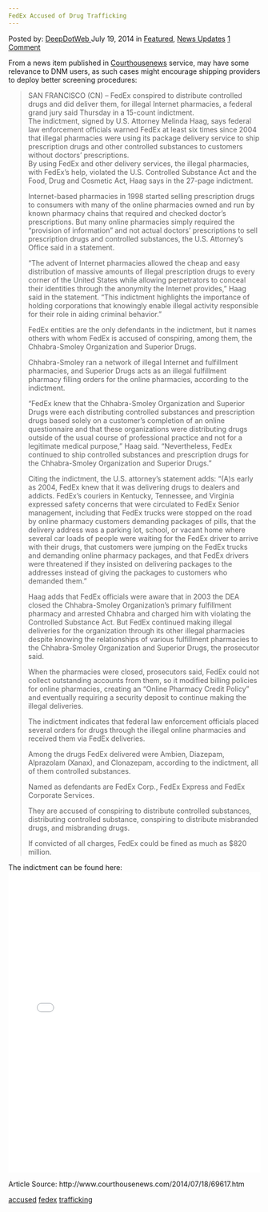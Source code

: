 ```yaml
---
FedEx Accused of Drug Trafficking
---
```

<article class="post-listing post-6526 post type-post status-publish format-standard has-post-thumbnail hentry  tag-accused tag-fedex tag-trafficking">
    <div class="post-inner">
        <span>Posted by: <a href="https://www.deepdotweb.com/author/admin/" title="">DeepDotWeb </a></span>
    <span>July 19, 2014</span>
    <span>in <a href="https://www.deepdotweb.com/category/deepdot-news/" rel="category tag">Featured</a>, <a href="https://www.deepdotweb.com/category/news-updates/" rel="category tag">News Updates</a></span>
    <span><a href="https://www.deepdotweb.com/2014/07/19/fedex-accused-of-drug-trafficking/#comments">1 Comment</a></span>
    </p>
    <div class="clear"></div>
    <div class="entry">
    <p>From a news item published in <a href="http://www.courthousenews.com/2014/07/18/69617.htm">Courthousenews</a> service, may have some relevance to DNM users, as such cases might encourage shipping providers to deploy better screening procedures:</p>
    <blockquote><p>SAN FRANCISCO (CN) &#8211; FedEx conspired to distribute controlled drugs and did deliver them, for illegal Internet pharmacies, a federal grand jury said Thursday in a 15-count indictment.<br/>
    The indictment, signed by U.S. Attorney Melinda Haag, says federal law enforcement officials warned FedEx at least six times since 2004 that illegal pharmacies were using its package delivery service to ship prescription drugs and other controlled substances to customers without doctors&#8217; prescriptions.<br/>
    By using FedEx and other delivery services, the illegal pharmacies, with FedEx&#8217;s help, violated the U.S. Controlled Substance Act and the Food, Drug and Cosmetic Act, Haag says in the 27-page indictment.</p>
    <p>Internet-based pharmacies in 1998 started selling prescription drugs to consumers with many of the online pharmacies owned and run by known pharmacy chains that required and checked doctor&#8217;s prescriptions. But many online pharmacies simply required the &#8220;provision of information&#8221; and not actual doctors&#8217; prescriptions to sell prescription drugs and controlled substances, the U.S. Attorney&#8217;s Office said in a statement.</p>
    <p>&#8220;The advent of Internet pharmacies allowed the cheap and easy distribution of massive amounts of illegal prescription drugs to every corner of the United States while allowing perpetrators to conceal their identities through the anonymity the Internet provides,&#8221; Haag said in the statement. &#8220;This indictment highlights the importance of holding corporations that knowingly enable illegal activity responsible for their role in aiding criminal behavior.&#8221;</p>
    <p>FedEx entities are the only defendants in the indictment, but it names others with whom FedEx is accused of conspiring, among them, the Chhabra-Smoley Organization and Superior Drugs.</p>
    <p>Chhabra-Smoley ran a network of illegal Internet and fulfillment pharmacies, and Superior Drugs acts as an illegal fulfillment pharmacy filling orders for the online pharmacies, according to the indictment.</p>
    <p>&#8220;FedEx knew that the Chhabra-Smoley Organization and Superior Drugs were each distributing controlled substances and prescription drugs based solely on a customer&#8217;s completion of an online questionnaire and that these organizations were distributing drugs outside of the usual course of professional practice and not for a legitimate medical purpose,&#8221; Haag said. &#8220;Nevertheless, FedEx continued to ship controlled substances and prescription drugs for the Chhabra-Smoley Organization and Superior Drugs.&#8221;</p>
    <p>Citing the indictment, the U.S. attorney&#8217;s statement adds: &#8220;(A)s early as 2004, FedEx knew that it was delivering drugs to dealers and addicts. FedEx&#8217;s couriers in Kentucky, Tennessee, and Virginia expressed safety concerns that were circulated to FedEx Senior management, including that FedEx trucks were stopped on the road by online pharmacy customers demanding packages of pills, that the delivery address was a parking lot, school, or vacant home where several car loads of people were waiting for the FedEx driver to arrive with their drugs, that customers were jumping on the FedEx trucks and demanding online pharmacy packages, and that FedEx drivers were threatened if they insisted on delivering packages to the addresses instead of giving the packages to customers who demanded them.&#8221;</p>
    <p>Haag adds that FedEx officials were aware that in 2003 the DEA closed the Chhabra-Smoley Organization&#8217;s primary fulfillment pharmacy and arrested Chhabra and charged him with violating the Controlled Substance Act. But FedEx continued making illegal deliveries for the organization through its other illegal pharmacies despite knowing the relationships of various fulfillment pharmacies to the Chhabra-Smoley Organization and Superior Drugs, the prosecutor said.</p>
    <p>When the pharmacies were closed, prosecutors said, FedEx could not collect outstanding accounts from them, so it modified billing policies for online pharmacies, creating an &#8220;Online Pharmacy Credit Policy&#8221; and eventually requiring a security deposit to continue making the illegal deliveries.</p>
    <p>The indictment indicates that federal law enforcement officials placed several orders for drugs through the illegal online pharmacies and received them via FedEx deliveries.</p>
    <p>Among the drugs FedEx delivered were Ambien, Diazepam, Alprazolam (Xanax), and Clonazepam, according to the indictment, all of them controlled substances.</p>
    <p>Named as defendants are FedEx Corp., FedEx Express and FedEx Corporate Services.</p>
    <p>They are accused of conspiring to distribute controlled substances, distributing controlled substance, conspiring to distribute misbranded drugs, and misbranding drugs.</p>
    <p>If convicted of all charges, FedEx could be fined as much as $820 million.</p></blockquote>
    <p>The indictment can be found here:<br/>
    <iframe id="doc_29912" class="scribd_iframe_embed" src="//www.scribd.com/embeds/234483751/content?start_page=1&amp;view_mode=scroll&amp;show_recommendations=true" width="100%" height="600" frameborder="0" scrolling="no" data-auto-height="false" data-aspect-ratio="undefined"></iframe></p>
    <p>Article Source: http://www.courthousenews.com/2014/07/18/69617.htm</p>
    </div>
    <a href="https://www.deepdotweb.com/tag/accused/" rel="tag">accused</a>  <a href="https://www.deepdotweb.com/tag/fedex/" rel="tag">fedex</a> <a href="https://www.deepdotweb.com/tag/trafficking/" rel="tag">trafficking</a></span> <span style="display:none" class="updated">2014-07-19</span>
    <div style="display:none" class="vcard author" itemprop="author" itemscope itemtype="http://schema.org/Person"><strong class="fn" itemprop="name">
    </div>
</article>

